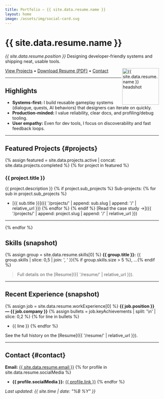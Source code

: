 ```yaml
---
title: Portfolio — {{ site.data.resume.name }}
layout: home
image: /assets/img/social-card.svg
---
```


# {{ site.data.resume.name }}
_{{ site.data.resume.position }}_
Designing developer-friendly systems and shipping neat, usable tools.

<img src="{{ '/assets/img/headshot.svg' | relative_url }}" alt="{{ site.data.resume.name }} headshot" width="120" align="right">

<a href="#projects">View Projects</a> • <a href="{{ '/resume/resume.pdf' | relative_url }}">Download Resume (PDF)</a> • <a href="#contact">Contact</a>

---

## Highlights
- **Systems-first:** I build reusable gameplay systems (dialogue, quests, AI behaviors) that designers can iterate on quickly.
- **Production-minded:** I value reliability, clear docs, and profiling/debug tooling.
- **User empathy:** Even for dev tools, I focus on discoverability and fast feedback loops.

---

## Featured Projects {#projects}

{% assign featured = site.data.projects.active | concat: site.data.projects.completed %}
{% for project in featured %}
### {{ project.title }}
{{ project.description }}
{% if project.sub_projects %}
Sub-projects:
{% for sub in project.sub_projects %}
- [{{ sub.title }}]({{ '/projects/' | append: sub.slug | append: '/' | relative_url }})
{% endfor %}
{% endif %}
[Read the case study →]({{ '/projects/' | append: project.slug | append: '/' | relative_url }})

---
{% endfor %}

## Skills (snapshot)
{% assign group = site.data.resume.skills[0] %}
**{{ group.title }}:** {{ group.skills | slice: 0,5 | join: ', ' }}{% if group.skills.size > 5 %}, ...{% endif %}

> Full details on the [Resume]({{ '/resume/' | relative_url }}).

---

## Recent Experience (snapshot)
{% assign job = site.data.resume.workExperience[0] %}
**{{ job.position }} — {{ job.company }}**
{% assign bullets = job.keyAchievements | split: '\n' | slice: 0,2 %}
{% for line in bullets %}
- {{ line }}
{% endfor %}

See the full history on the [Resume]({{ '/resume/' | relative_url }}).

---

## Contact {#contact}
**Email:** <a href="mailto:{{ site.data.resume.email }}">{{ site.data.resume.email }}</a>
{% for profile in site.data.resume.socialMedia %}
- **{{ profile.socialMedia }}:** <a href="{{ profile.link }}">{{ profile.link }}</a>
{% endfor %}

_Last updated: {{ site.time | date: "%B %Y" }}_
